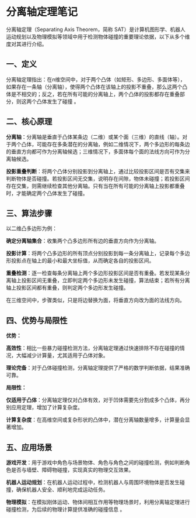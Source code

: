# 分离轴定理笔记

分离轴定理（Separating Axis Theorem，简称 SAT）是计算机图形学、机器人运动规划以及物理模拟等领域中用于检测物体碰撞的重要理论依据，以下从多个维度对其进行介绍。

## 一、定义

分离轴定理指出：在$n$维空间中，对于两个凸体（如矩形、多边形、多面体等），如果存在一条轴（分离轴），使得两个凸体在该轴上的投影不重叠，那么这两个凸体是不相交的；反之，若在所有可能的分离轴上，两个凸体的投影都存在重叠部分，则这两个凸体发生了碰撞 。

## 二、核心原理

**分离轴**：分离轴是垂直于凸体某条边（二维）或某个面（三维）的直线（轴）。对于两个凸体，可能存在多条潜在的分离轴，例如二维情况下，两个多边形的每条边的垂直方向都可作为分离轴候选；三维情况下，多面体每个面的法线方向可作为分离轴候选。

**投影重叠判断**：将两个凸体分别投影到分离轴上，通过比较投影区间是否有交集来判断物体是否碰撞。若投影区间无交集，说明存在间隙，物体未碰撞；若投影区间存在交集，则需继续检查其他分离轴。只有当在所有可能的分离轴上投影都重叠时，才能确定两个凸体发生了碰撞。

## 三、算法步骤

以二维凸多边形为例：

**确定分离轴集合**：收集两个凸多边形所有边的垂直方向作为分离轴。

**投影计算**：将两个凸多边形的所有顶点分别投影到每一条分离轴上，记录每个多边形投影点在轴上的最小和最大坐标值，从而确定各自的投影区间。

**重叠检测**：逐一检查每条分离轴上两个多边形投影区间是否有重叠。若发现某条分离轴上投影区间无重叠，立即判定两个多边形未发生碰撞，算法结束；若所有分离轴上投影区间都有重叠，则判定两个多边形发生碰撞。

在三维空间中，步骤类似，只是将边替换为面，将垂直方向改为面的法线方向。

## 四、优势与局限性

**优势：**

**高效性**：相比一些暴力碰撞检测方法，分离轴定理通过快速排除不存在碰撞的情况，大幅减少计算量，尤其适用于凸体对象。

**理论完备**：对于凸体碰撞检测，分离轴定理提供了严格的数学判断依据，结果准确可靠。

**局限性：**

**仅适用于凸体**：分离轴定理仅对凸体有效，对于凹体需要先分割成多个凸体，再分别应用定理，增加了计算复杂度。

**计算复杂度**：在高维空间或复杂形状的凸体中，潜在分离轴数量增多，计算量会显著增加。

## 五、应用场景

**游戏开发**：用于游戏中角色与场景物体、角色与角色之间的碰撞检测，例如判断角色是否与墙壁、障碍物碰撞，实现真实的物理交互效果。

**机器人运动规划**：在机器人运动过程中，检测机器人与周围环境物体是否发生碰撞，确保机器人安全、顺利地完成运动任务。

**物理模拟**：在模拟刚体运动、物体间相互作用等物理场景时，利用分离轴定理进行碰撞检测，为后续的物理计算提供准确的碰撞信息 。